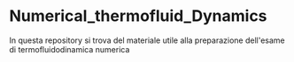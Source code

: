 # Numerical_thermofluid_Dynamics
In questa repository si trova del materiale utile alla preparazione dell'esame di termofluidodinamica numerica
